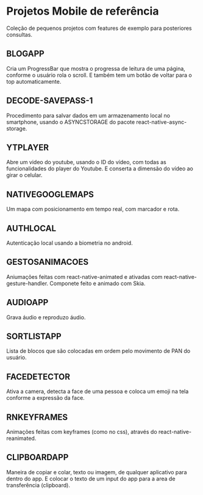 # Projetos Mobile de referência

Coleção de pequenos projetos com features de exemplo para posteriores consultas.

## BLOGAPP

Cria um ProgressBar que mostra o progressa de leitura de uma página,
conforme o usuário rola o scroll. E também tem um botão de voltar
para o top automaticamente.


## DECODE-SAVEPASS-1

Procedimento para salvar dados em um armazenamento local no smartphone,
usando o ASYNCSTORAGE do pacote react-native-async-storage.


## YTPLAYER

Abre um video do youtube, usando o ID do vídeo, com todas as funcionalidades
do player do Youtube. E conserta a dimensão do vídeo ao girar o celular.

## NATIVEGOOGLEMAPS

Um mapa com posicionamento em tempo real, com marcador e rota.

## AUTHLOCAL

Autenticação local usando a biometria no android.

## GESTOSANIMACOES

Aniumações feitas com react-native-animated e ativadas com react-native-gesture-handler.
Componete feito e animado com Skia.

## AUDIOAPP

Grava áudio e reproduzo áudio.

## SORTLISTAPP

Lista de blocos que são colocadas em ordem pelo movimento de PAN do usuário.

## FACEDETECTOR

Ativa a camera, detecta a face de uma pessoa e coloca um emoji na tela conforme a expressão da face. 

## RNKEYFRAMES

Animações feitas com keyframes (como no css), através do react-native-reanimated.

## CLIPBOARDAPP

Maneira de copiar e colar, texto ou imagem,  de qualquer aplicativo para dentro do app.
E colocar o texto de um input do app para a area de transferência (clipboard).


